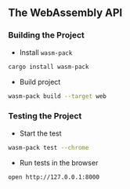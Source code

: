 ## The WebAssembly API

### Building the Project

- Install `wasm-pack`

```bash
cargo install wasm-pack
```

- Build project

```bash
wasm-pack build --target web
```

### Testing the Project

- Start the test

```bash
wasm-pack test --chrome
```

- Run tests in the browser

```bash
open http://127.0.0.1:8000
```
